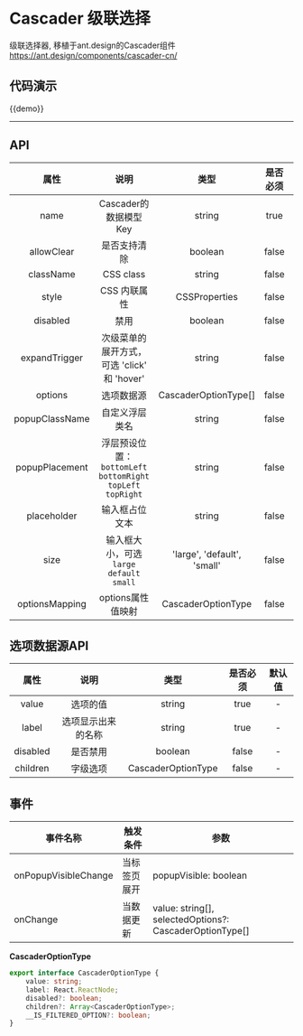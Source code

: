 # Cascader 级联选择

级联选择器, 移植于ant.design的Cascader组件 https://ant.design/components/cascader-cn/

## 代码演示

{{demo}}

----
## API

|         属性          |                说明                |           类型         |   是否必须 | 默认值   |
| :-----------------: | :------------------------------: | :--------------------------------------: | :-----: | :-----: |
| name | Cascader的数据模型Key | string | true| -
| allowClear | 是否支持清除 | boolean | false |-
| className | CSS class | string | false | -
| style | CSS 内联属性 | CSSProperties | false | -
| disabled | 禁用 | boolean | false | false
| expandTrigger | 次级菜单的展开方式，可选 'click' 和 'hover' | string | false | 'click'
| options | 选项数据源 | CascaderOptionType[] | false | -
| popupClassName | 自定义浮层类名 | string | false | -
| popupPlacement | 浮层预设位置：`bottomLeft` `bottomRight` `topLeft` `topRight` | string | false | -
| placeholder | 输入框占位文本 | string | false | -
| size | 输入框大小，可选 `large` `default` `small` | 'large', 'default', 'small' | false| default
| optionsMapping | options属性值映射 | CascaderOptionType | false | -


## 选项数据源API
|         属性          |                说明                |                    类型             | 是否必须|   默认值   |
| :-----------------: | :------------------------------: | :--------------------------------------: | :-----: | :-----: |
| value | 选项的值 | string | true | -
| label | 选项显示出来的名称 | string | true | -
| disabled | 是否禁用 | boolean | false | -
| children | 字级选项 | CascaderOptionType | false | -

## 事件

| 事件名称        | 触发条件   | 参数   |
| ----------- | ------ | ---- |
| onPopupVisibleChange     | 当标签页展开   | popupVisible: boolean|
| onChange | 当数据更新 | value: string[], selectedOptions?: CascaderOptionType[] |

**CascaderOptionType**
```typescript
export interface CascaderOptionType {
    value: string;
    label: React.ReactNode;
    disabled?: boolean;
    children?: Array<CascaderOptionType>;
    __IS_FILTERED_OPTION?: boolean;
}
```